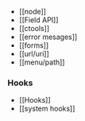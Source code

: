 * [[node]]
* [[Field API]]
* [[ctools]]
* [[error mesages]]
* [[forms]]
* [[url/uri]]
* [[menu/path]]

### Hooks
* [[Hooks]]
* [[system hooks]]